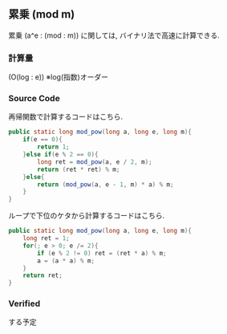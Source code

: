 累乗 (mod m)
------------

累乗 \(a^e \: (mod \: m)\) に関しては, バイナリ法で高速に計算できる.

### 計算量

\(O(log \: e)\) ※log(指数)オーダー

### Source Code

再帰関数で計算するコードはこちら.

``` java
public static long mod_pow(long a, long e, long m){
    if(e == 0){
        return 1;
    }else if(e % 2 == 0){
        long ret = mod_pow(a, e / 2, m);
        return (ret * ret) % m;
    }else{
        return (mod_pow(a, e - 1, m) * a) % m;
    }
}
```

ループで下位のケタから計算するコードはこちら.

``` java
public static long mod_pow(long a, long e, long m){
    long ret = 1;
    for(; e > 0; e /= 2){
        if (e % 2 != 0) ret = (ret * a) % m;
        a = (a * a) % m;
    }
    return ret;
}
```

### Verified

する予定
